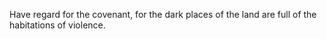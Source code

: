 Have regard for the covenant, for the dark places of the land are full of the habitations of violence.
